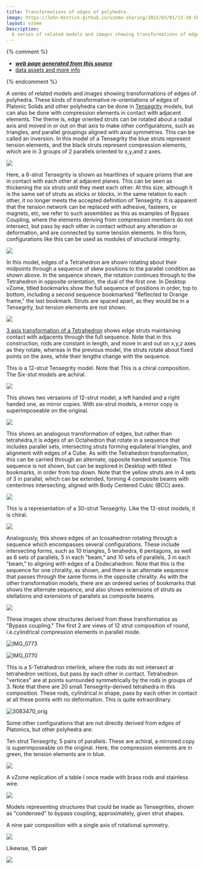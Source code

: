 ```yaml
---
title: Transformations of edges of polyhedra.
image: https://John-Kostick.github.io/vzome-sharing/2022/03/01/13-10-58-6-strut-tensegrity/6-strut-tensegrity.png
layout: vzome
Description:
  A series of related models and images showing transformations of edges of polyhedra.
---
```


{% comment %}
 - [***web page generated from this source***][post]
 - [data assets and more info][github]

[post]: <https://John-Kostick.github.io/vzome-sharing/2022/03/01/6-strut-tensegrity-13-10-58.html>
[github]: <https://github.com/John-Kostick/vzome-sharing/tree/main/2022/03/01/13-10-58-6-strut-tensegrity/>
{% endcomment %}

  A series of related models and images showing transformations of edges of polyhedra. These kinds of transformative re-orientations of edges of Platonic Solids and other polyhedra can be done in [Tensegrity](https://en.wikipedia.org/wiki/Tensegrity) models, but can also be done with compression elements in contact with adjacent elements.  The theme is, edge oriented struts can be rotated about a radial axis and moved in or out on that axis to make other configurations, such as triangles, and parallel groupings aligned with axial symmetries.  This can be called an inversion.  In this model of a Tensegrity the blue struts represent tension elements, and the black struts represent compression elements, which are in 3 groups of 2 parallels oriented to x,y,and z axes.

<vzome-viewer style="width: 100%; height: 100vh;"
       src="https://John-Kostick.github.io/vzome-sharing/2022/03/01/13-10-58-6-strut-tensegrity/6-strut-tensegrity.vZome" >
  <img src="https://John-Kostick.github.io/vzome-sharing/2022/03/01/13-10-58-6-strut-tensegrity/6-strut-tensegrity.png" />
</vzome-viewer>

Here, a 6-strut Tensegrity is shown as heartlines of square prisms that are in contact with each other at adjacent planes.  This can be seen as thickening the six struts until they meet each other.  At this size, although it is the same set of struts as sticks or blocks, in the same relation to each other, it no longer meets the accepted definition of Tensegrity.  It is apparent that the tension network can be replaced with adhesive, fasteers, or magnets, etc, we refer to such assemblies as this as examples of Bypass Coupling, where the elements deriving from compression members do not intersect, but pass by each other in contact without any alteration or deformation, and are connected by some tension elements.  In this form, configurations like this can be used as modules of 
structural integrity.  

<vzome-viewer style="width: 100%; height: 100vh;"
       src="https://John-Kostick.github.io/vzome-sharing/2022/03/02/18-34-39-6-strut-tensegrity-condensed-2/6-strut-tensegrity-condensed-2.vZome" >
  <img src="https://John-Kostick.github.io/vzome-sharing/2022/03/02/18-34-39-6-strut-tensegrity-condensed-2/6-strut-tensegrity-condensed-2.png" />
</vzome-viewer>

In this model, edges of a Tetrahedron are shown rotating about their midpoints through a sequence of skew positions to the parallel condition as shown above.  In the sequence shown, the rotation continues through to the Tetrahedron in opposite orientation, the dual of the first one. In Desktop vZome, titled bookmarks show the full sequence of positions in order, top to bottom, including a second sequence bookmarked "Reflected to Orange frame," the last bookmark. Struts are spaced apart, as they would be in a Tensegrity, but tension elements are not shown.  

<vzome-viewer style="width: 100%; height: 100vh;"
       src="https://John-Kostick.github.io/vzome-sharing/2022/03/01/13-11-44-6-strut-tensegrity-transformvZome/6-strut-tensegrity-transformvZome.vZome" >
  <img src="https://John-Kostick.github.io/vzome-sharing/2022/03/01/13-11-44-6-strut-tensegrity-transformvZome/6-strut-tensegrity-transformvZome.png" />
</vzome-viewer>

[3 axis transformation of a Tetrahedron](http://www.kosticks.com/perhaps-of-interest.html) shows edge struts maintaining contact with adjacents through the full sequence. Note that in this construction, rods are constant in length, and move in and out on x,y,z axes as they rotate, whereas in the previous model, the struts rotate about fixed points on the axes, while their lengths change with the sequence.  

This is a 12-strut Tensegrity model. Note that This is a chiral composition.  The Six-stut models are achiral.

<vzome-viewer style="width: 100%; height: 100vh;"
       src="https://John-Kostick.github.io/vzome-sharing/2022/03/01/13-19-26-Tetraxis-as-Tensegrity-Mirror-pair-combined/Tetraxis-as-Tensegrity-Mirror-pair-combined.vZome" >
  <img src="https://John-Kostick.github.io/vzome-sharing/2022/03/01/13-19-26-Tetraxis-as-Tensegrity-Mirror-pair-combined/Tetraxis-as-Tensegrity-Mirror-pair-combined.png" />
</vzome-viewer>

This shows two versaions of 12-strut model, a left handed and a right handed one, as mirror copies.  With six-strut models, a mirror copy is superimposeable on the original.

<vzome-viewer style="width: 100%; height: 65vh;"
       src="https://John-Kostick.github.io/vzome-sharing/2022/03/01/13-19-56-Tetraxis-as-Tensegrity-Mirror-pair/Tetraxis-as-Tensegrity-Mirror-pair.vZome" >
  <img src="https://John-Kostick.github.io/vzome-sharing/2022/03/01/13-19-56-Tetraxis-as-Tensegrity-Mirror-pair/Tetraxis-as-Tensegrity-Mirror-pair.png" />
</vzome-viewer>

This shows an analogous transformation of edges, but rather than tetrahedra,it is edges of an Octahedron that rotate in a sequence that includes parallel sets, intersecting struts forming equilateral triangles, and alignment with edges of a Cube.  As with the Tetrahedron transformation, this can be carried through an alternate, opposite handed sequence.  This sequence is not shown, but can be explored in Desktop with titled bookmarks, in order from top down.  Note that the yellow struts are in 4 sets of 3 in parallel, which can be extended, forming 4 composite beams with centerlines intersecting, aligned with Body Centered Cubic (BCC) axes.  

<vzome-viewer style="width: 100%; height: 100vh;"
       src="https://John-Kostick.github.io/vzome-sharing/2022/03/01/13-20-46-Tetraxis-as-Tensegrity-transform-2R&LHvZome/Tetraxis-as-Tensegrity-transform-2R&LHvZome.vZome" >
  <img src="https://John-Kostick.github.io/vzome-sharing/2022/03/01/13-20-46-Tetraxis-as-Tensegrity-transform-2R&LHvZome/Tetraxis-as-Tensegrity-transform-2R&LHvZome.png" />
</vzome-viewer>

This is a representation of a 30-strut Tensegrity. Like the 12-strut models, it is chiral. 

<vzome-viewer style="width: 100%; height: 100vh;"
       src="https://John-Kostick.github.io/vzome-sharing/2022/03/01/13-24-06-Six-axis-as-tensegrity/Six-axis-as-tensegrity.vZome" >
  <img src="https://John-Kostick.github.io/vzome-sharing/2022/03/01/13-24-06-Six-axis-as-tensegrity/Six-axis-as-tensegrity.png" />
</vzome-viewer>

Analogously, this shows edges of an Icosahedron rotating through a sequence which encompasses several configurations. These include intersecting forms, such as 10 triangles, 5 terahedra, 6 pentagons, as well as 6 sets of parallels, 5 in each "beam," and 10 sets of parallels, 3 in each "beam," to aligning with edges of a Dodecahedron.  Note that this is the sequence for one chirality, as shown, and there is an alternate sequence that passes through the same forms in the opposite chirality.
As with the other transformation models, there are an ordered series of bookmarks that shows the alternate sequence, and also shows extensions of struts as stellations and extensions of parallels as composite beams.

<vzome-viewer style="width: 100%; height: 65vh;"
       src="https://John-Kostick.github.io/vzome-sharing/2022/03/01/13-26-09-Six-axis-as-tensegrity-Transform/Six-axis-as-tensegrity-Transform.vZome" >
  <img src="https://John-Kostick.github.io/vzome-sharing/2022/03/01/13-26-09-Six-axis-as-tensegrity-Transform/Six-axis-as-tensegrity-Transform.png" />
</vzome-viewer>

These images show structures derived from these transformatios as "Bypass coupling."  The first 2 are views of 12 strut composition of round, i.e.cylindrical compression elements in parallel mode.  


![IMG_0773](https://user-images.githubusercontent.com/78830166/156435037-73e4b054-714e-4702-80e3-316dde88f1e1.jpeg)

![IMG_0770](https://user-images.githubusercontent.com/78830166/156435149-3ddedb05-095d-4b59-a7cb-de32c529f534.jpeg)

This is a 5-Tetrahedron interlink, where the rods do not intersect at tetrahedron vertices, but pass by each other in contact. Tetrahedron "vertices" are at points surrounded symmetrically by the rods in groups of 3.  Note that there are 20 small Tensegrity-derived tetrahedra in this composition. These rods, cylindrical in shape, pass by each other in contact at all these points with no deformation. This is quite extraordinary.

![3083470_orig](https://user-images.githubusercontent.com/78830166/156436693-abdbd13b-f23d-4afc-bd52-1535ea3e079a.jpg)

Some other configurations that are not directly derived from edges of Platonics, but other polyhedra are: 

Ten strut Tensegrity, 5 pairs of parallels. These are achiral, a mirrored copy is superimposeable on the original. Here, the compression elements are in green, the tension elements are in blue.

<vzome-viewer style="width: 100%; height: 65vh;"
       src="https://John-Kostick.github.io/vzome-sharing/2022/03/01/13-30-24-5-pair-tensegrities-with-mirror/5-pair-tensegrities-with-mirror.vZome" >
  <img src="https://John-Kostick.github.io/vzome-sharing/2022/03/01/13-30-24-5-pair-tensegrities-with-mirror/5-pair-tensegrities-with-mirror.png" />
</vzome-viewer>

A vZome replication of a table I once made with brass rods and stainless wire.


<vzome-viewer style="width: 100%; height: 100vh;"
       src="https://John-Kostick.github.io/vzome-sharing/2022/03/01/13-29-52-tensegrity-table/tensegrity-table.vZome" >
  <img src="https://John-Kostick.github.io/vzome-sharing/2022/03/01/13-29-52-tensegrity-table/tensegrity-table.png" />
</vzome-viewer>

Models representing structures that could be made as Tensegrities, shown as "condensed" to bypass coupling, approximately, given strut shapes.  

A nine pair composition with a single axis of rotational symmetry.

<vzome-viewer style="width: 100%; height:100vh;"
       src="https://John-Kostick.github.io/vzome-sharing/2022/03/01/13-31-24-9-pair-2/9-pair-2.vZome" >
  <img src="https://John-Kostick.github.io/vzome-sharing/2022/03/01/13-31-24-9-pair-2/9-pair-2.png" />
</vzome-viewer>

Likewise, 15 pair

<vzome-viewer style="width: 100%; height: 100vh;"
       src="https://John-Kostick.github.io/vzome-sharing/2022/03/01/13-32-35-15-pair/15-pair.vZome" >
  <img src="https://John-Kostick.github.io/vzome-sharing/2022/03/01/13-32-35-15-pair/15-pair.png" />
</vzome-viewer>







